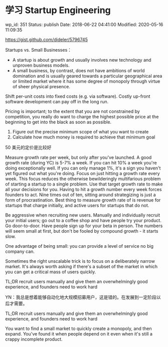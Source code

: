 # 学习 Startup Engineering

wp_id: 351
Status: publish
Date: 2018-06-22 04:41:00
Modified: 2020-05-16 11:09:35

https://gist.github.com/dideler/5796745

Startups vs. Small Businesses：

* A startup is about growth and usually involves new technology and unproven business models.
* A small business, by contrast, does not have ambitions of world domination and is usually geared towards a particular geographical area or limited market where it has some degree of monopoly through virtue of sheer physical presence.

Shift per-unit costs into fixed costs (e.g. via software).
Costly up-front software development can pay off in the long run.

Pricing is important; to the extent that you are not constrained by competition, you really do want to charge the highest possible price at the beginning to get into the black as soon as possible.

1. Figure out the precise minimum scope of what you want to create
2. Calculate how much money is required to achieve that minimum goal

50 美元的定价是比较好

Measure growth rate per week, but only after you've launched. A good growth rate (during YC) is 5-7% a week. If you can hit 10% a week you're doing exceptionally well. If you can only manage 1%, it's a sign you haven't yet figured out what you're doing.
Focus on just hitting a growth rate every week. This focus reduces the otherwise bewilderingly multifarious problem of starting a startup to a single problem. Use that target growth rate to make all your decisions for you. Having to hit a growth number every week forces founders to act. Nine times out of ten, sitting around strategizing is just a form of procrastination.
Best thing to measure growth rate of is revenue for startups that charge initially, and active users for startups that do not.

Be aggressive when recruiting new users. Manually and individually recruit your initial users; go out to a coffee shop and have people try your product. Go door-to-door. Have people sign up for your beta in person. The numbers will seem small at first, but don't be fooled by compound growth - it starts slow.

One advantage of being small: you can provide a level of service no big company can.

Sometimes the right unscalable trick is to focus on a deliberately narrow market. It's always worth asking if there's a subset of the market in which you can get a critical mass of users quickly.

TL;DR recruit users manually and give them an overwhelmingly good experience, and founders need to work hard

YN：我总是想着能够自动化地大规模招募用户，这是错的。在发展到一定阶段以后才需要。

TL;DR recruit users manually and give them an overwhelmingly good experience, and founders need to work hard

You want to find a small market to quickly create a monopoly, and then expand. You've found it when people depend on it even when it's still a crappy incomplete product.